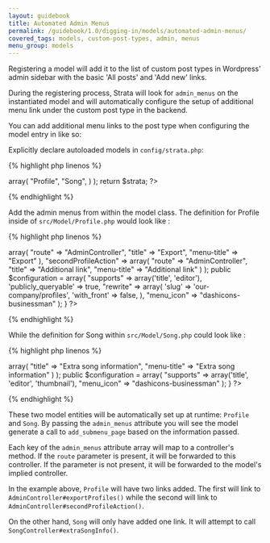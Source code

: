 ```yaml
---
layout: guidebook
title: Automated Admin Menus
permalink: /guidebook/1.0/digging-in/models/automated-admin-menus/
covered_tags: models, custom-post-types, admin, menus
menu_group: models
---
```


Registering a model will add it to the list of custom post types in Wordpress' admin sidebar with the basic 'All posts' and 'Add new' links.

During the registering process, Strata will look for `admin_menus` on the instantiated model and will automatically configure the setup of additional menu link under the custom post type in the backend.

You can add additional menu links to the post type when configuring the model entry in like so:

Explicitly declare autoloaded models in `config/strata.php`:

{% highlight php linenos %}
<?php
$strata = array(
    "custom-post-types" => array(
        "Profile",
        "Song",
    )
);

return $strata;
?>
{% endhighlight %}

Add the admin menus from within the model class. The definition for Profile inside of `src/Model/Profile.php` would look like :

{% highlight php linenos %}
<?php
namespace App\Model;

class Profile extends AppCustomPostType {

    public $admin_menus = array(
        "exportProfiles" => array(
            "route" => "AdminController",
            "title" => "Export",
            "menu-title" => "Export"
        ),
        "secondProfileAction" => array(
            "route" => "AdminController",
            "title" => "Additional link",
            "menu-title" => "Additional link"
        )
    );

    public $configuration = array(
        "supports"  => array('title', 'editor'),
        'publicly_queryable' => true,
        "rewrite"   => array(
            'slug'                => 'our-company/profiles',
            'with_front'          => false,
        ),
        "menu_icon" => "dashicons-businessman"
    );
}
?>
{% endhighlight %}

While the definition for Song within `src/Model/Song.php` could look like :

{% highlight php linenos %}
<?php
namespace App\Model;

class Song extends AppCustomPostType {

    public $admin_menus =  array(
        "extraSongInfo" => array(
            "title" => "Extra song information",
            "menu-title" => "Extra song information"
        )
    );

    public $configuration = array(
        "supports"  => array('title', 'editor', 'thumbnail'),
        "menu_icon" => "dashicons-businessman"
    );
}
?>
{% endhighlight %}

These two model entities will be automatically set up at runtime: `Profile` and `Song`. By passing the `admin_menus` attribute you will see the model generate a call to `add_submenu_page` based on the information passed.

Each key of the `admin_menus` attribute array will map to a controller's method. If the `route` parameter is present, it will be forwarded to this controller. If the parameter is not present, it will be forwarded to the model's implied controller.

In the example above, `Profile` will have two links added. The first will link to `AdminController#exportProfiles()` while the second will link to `AdminController#secondProfileAction()`.

On the other hand, `Song` will only have added one link. It will attempt to call `SongController#extraSongInfo()`.
